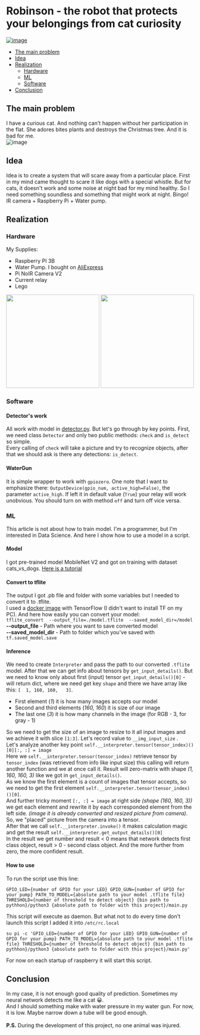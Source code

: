 # Robinson - the robot that protects your belongings from cat curiosity
[![image](https://drive.google.com/uc?export=view&id=1DjYJ_cFkRNhrUdMPuErWysJa0Ma2fDD6)](https://youtu.be/_ZbBQQ2iSeQ)
* [The main problem](#the-main-problem)
* [Idea](#idea)
* [Realization](#realization)
  * [Hardware](#hardware)
  * [ML](#ml)
  * [Software](#software)
* [Conclusion](#conclusion)

## The main problem
I have a curious cat. And nothing can't happen without her participation in the flat. She adores bites plants and destroys the Christmas tree. And it is bad for me. \
![image](https://drive.google.com/uc?export=view&id=1oPfIov8ntX7X39dr8N2v-QiaHnXfP6Nm)
## Idea
Idea is to create a system that will scare away from a particular place. First in my mind came thought to scare it like dogs with a special whistle. But for cats, it doesn't work and some noise at night bad for my mind healthy.
So I need something soundless and something that might work at night. Bingo! IR camera + Raspberry Pi + Water pump.
## Realization
### Hardware
My Supplies:
 * Raspberry PI 3B
 * Water Pump. I bought on [AliExpress](https://a.aliexpress.com/_BUqZXO)
 * Pi NoIR Camera V2
 * Current relay
 * Lego
 
<img src="https://drive.google.com/uc?export=view&id=1F9VVY3r-z-bq0VsMC8ZlNz22nBWy9ScI" width="250"/>
<img src="https://drive.google.com/uc?export=view&id=1sonXN4EOAQhsk4zjY1OSjAGAEzEEZn50" width="250"/>

### Software
#### Detector's work
All work with model in [detector.py](./detector.py). But let's go through by key points.
First, we need class `Detector` and only two public methods: `check` and `is_detect` so simple.\
Every calling of `check` will take a picture and try to recognize objects, after that we should ask is there any detections: `is_detect`.

#### WaterGun
It is simple wrapper to work with `gpiozero`. One note that I want to emphasize there: `OutputDevice(gpio_num, active_high=False)`, the parameter `active_high`. If left it in default value (`True`) your relay will work unobvious. You should turn on with method `off` and turn off vice versa. 

### ML
This article is not about how to train model. I'm a programmer, but I'm interested in Data Science. And here I show how to use a model in a script.
#### Model
I got pre-trained model MobileNet V2 and got on training with dataset cats_vs_dogs. [Here is a tutorial](https://www.tensorflow.org/tutorials/images/transfer_learning)
#### Convert to tflite 
The output I got .pb file and folder with some variables but I needed to convert it to .tflite.\
I used a [docker image](https://hub.docker.com/r/tensorflow/tensorflow/) with TensorFlow (I didn't want to install TF on my PC). And here how easily you can convert your model:\
`tflite_convert  --output_file=./model.tflite  --saved_model_dir=/model`\
**--output_file** - Path where you want to save converted model\
**--saved_model_dir** - Path to folder which you've saved with `tf.saved_model.save`

#### Inference
We need to create `Interpreter` and pass the path to our converted `.tflite` model. After that we can get info about tensors by `get_input_details()`. But we need to know only about first (input) tensor `get_input_details()[0]` - will return dict, where we need get key `shape` and there we have array like this: `[  1, 160, 160,   3]`.
 * First element (_1_) it is how many images accepts our model
 * Second and third elements (_160, 160_) it is size of our image
 * The last one (_3_) it is how many channels in the image (for RGB - 3, for gray - 1)
 
So we need to get the size of an image to resize to it all input images and we achieve it with slice `[1:3]`. Let's record value to `__img_input_size` .\
Let's analyze another key point `self.__interpreter.tensor(tensor_index)()[0][:, :] = image`\
Here we `self.__interpreter.tensor(tensor_index)` retrieve tensor by `tensor_index` (was retrieved from info like input size) this calling will return another function and we at once call it. Result will zero-matrix with shape _(1, 160, 160, 3)_ like we got in `get_input_details()`.\
As we know the first element is a count of images that tensor accepts, so we need to get the first element `self.__interpreter.tensor(tensor_index)()[0]`.\
And further tricky moment `[:, :] = image` at right side _(shape (160, 160, 3))_ we get each element and rewrite it by each corresponded element from the left side. _(image it is already converted and resized picture from camera)_. So, we "placed" picture from the camera into a tensor.\
After that we call `self.__interpreter.invoke()` it makes calculation magic and get the result `self.__interpreter.get_output_details()[0]`\
In the result we get number and result < 0 means that network detects first class object, result > 0 - second class object. And the more further from zero, the more confident result.

#### How to use
To run the script use this line:
```
GPIO_LED={number of GPIO for your LED} GPIO_GUN={number of GPIO for your pump} PATH_TO_MODEL={absolute path to your model .tflite file} THRESHOLD={number of threshold to detect object} {bin path to pythhon}/python3 {absolute path to folder with this project}/main.py
```
This script will execute as daemon. But what not to do every time don't launch this script I added it into `/etc/rc.local`
```
su pi -c 'GPIO_LED={number of GPIO for your LED} GPIO_GUN={number of GPIO for your pump} PATH_TO_MODEL={absolute path to your model .tflite file} THRESHOLD={number of threshold to detect object} {bin path to pythhon}/python3 {absolute path to folder with this project}/main.py'
```
For now on each startup of raspberry it will start this script.

## Conclusion
In my case, it is not enough good quality of prediction. Sometimes my neural network detects me like a cat 😀. \
And I should something make with water pressure in my water gun. For now, it is low. Maybe narrow down a tube will be good enough. \
\
**P.S.** During the development of this project, no one animal was injured.
